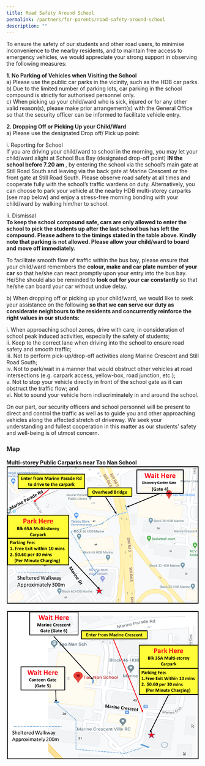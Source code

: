 ```yaml
---
title: Road Safety Around School
permalink: /partners/for-parents/road-safety-around-school
description: ""
---
```

To ensure the safety of our students and other road users, to minimise inconvenience to the nearby residents, and to maintain free access to emergency vehicles, we would appreciate your strong support in observing the following measures:

**1\. No Parking of Vehicles when Visiting the School** <br>
a) Please use the public car parks in the vicinity, such as the HDB car parks.  
b) Due to the limited number of parking lots, car parking in the school compound is strictly for authorised personnel only.  
c) When picking up your child/ward who is sick, injured or for any other valid reason(s), please make prior arrangement(s) with the General Office so that the security officer can be informed to facilitate vehicle entry.  
  
**2\. Dropping Off or Picking Up your Child/Ward** <br>
a) Please use the designated Drop off/ Pick up point:  

i. Reporting for School <br>
If you are driving your child/ward to school in the morning, you may let your child/ward alight at School Bus Bay (designated drop-off point) **IN the school before 7.20 am** , by entering the school via the school’s main gate at Still Road South and leaving via the back gate at Marine Crescent or the front gate at Still Road South. Please observe road safety at all times and cooperate fully with the school’s traffic wardens on duty. Alternatively, you can choose to park your vehicle at the nearby HDB multi-storey carparks (see map below) and enjoy a stress-free morning bonding with your child/ward by walking him/her to school.  

ii. Dismissal <br>
**To keep the school compound safe, cars are only allowed to enter the school to pick the students up after the last school bus has left the compound. Please adhere to the timings stated in the table above. Kindly note that parking is not allowed. Please allow your child/ward to board and move off immediately.**  

To facilitate smooth flow of traffic within the bus bay, please ensure that your child/ward remembers the **colour, make and car plate number of your car** so that he/she can react promptly upon your entry into the bus bay. He/She should also be reminded to **look out for your car constantly** so that he/she can board your car without undue delay.

b) When dropping off or picking up your child/ward, we would like to seek your assistance on the following **so that we can serve our duty as considerate neighbours to the residents and concurrently reinforce the right values in our students:**  

i. When approaching school zones, drive with care, in consideration of school peak induced activities, especially the safety of students; <br>
ii. Keep to the correct lane when driving into the school to ensure road safety and smooth traffic; <br>
iii. Not to perform pick-up/drop-off activities along Marine Crescent and Still Road South; <br>
iv. Not to park/wait in a manner that would obstruct other vehicles at road intersections (e.g. carpark access, yellow-box, road junction, etc.); <br>
v. Not to stop your vehicle directly in front of the school gate as it can obstruct the traffic flow; and <br>
vi. Not to sound your vehicle horn indiscriminately in and around the school.  
  
On our part, our security officers and school personnel will be present to direct and control the traffic as well as to guide you and other approaching vehicles along the affected stretch of driveway. We seek your understanding and fullest cooperation in this matter as our students’ safety and well-being is of utmost concern.

### Map

**Multi-storey Public Carparks near Tao Nan School**
![](/images/imgmapnew02.png)

![](/images/imgmapnew.png)